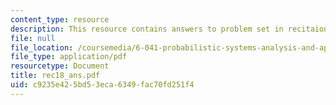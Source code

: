 ```yaml
---
content_type: resource
description: This resource contains answers to problem set in recitaion eighteen.
file: null
file_location: /coursemedia/6-041-probabilistic-systems-analysis-and-applied-probability-spring-2006/c9235e425bd53eca6349fac70fd251f4_rec18_ans.pdf
file_type: application/pdf
resourcetype: Document
title: rec18_ans.pdf
uid: c9235e42-5bd5-3eca-6349-fac70fd251f4
---
```

